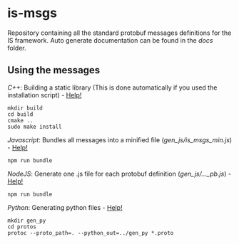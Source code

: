 is-msgs
==========

Repository containing all the standard protobuf messages definitions for the IS framework. 
Auto generate documentation can be found in the *docs* folder.

Using the messages
---------------------

*C++*: Building a static library (This is done automatically if you used the installation script) - [Help!](https://developers.google.com/protocol-buffers/docs/reference/cpp-generated)
```shell
mkdir build
cd build
cmake ..
sudo make install
```

*Javascript*: Bundles all messages into a minified file (*gen_js/is_msgs_min.js*) - [Help!](https://developers.google.com/protocol-buffers/docs/reference/javascript-generated)
```shell
npm run bundle
```

*NodeJS*: Generate one .js file for each protobuf definition (*gen_js/..._pb.js*) - [Help!](https://developers.google.com/protocol-buffers/docs/reference/javascript-generated)
```shell
npm run bundle
```

*Python*: Generating python files - [Help!](https://developers.google.com/protocol-buffers/docs/reference/python-generated)
```shell
mkdir gen_py
cd protos
protoc --proto_path=. --python_out=../gen_py *.proto
```